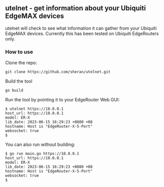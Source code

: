 ## utelnet - get information about your Ubiquiti EdgeMAX devices

utelnet will check to see what information it can gather from your Ubiquiti EdgeMAX devices. Currently this has been tested on Ubiquiti EdgeRouters only.

### How to use

Clone the repo:

```
git clone https://github.com/sheran/utelnet.git
```

Build the tool

```
go build
```

Run the tool by pointing it to your EdgeRouter Web GUI:

```
$ utelnet https://10.0.0.1
host_url: https://10.0.0.1
model: ER-X
lib_date: 2023-06-15 16:29:23 +0800 +08
hostname: Host is "EdgeRouter-X-5-Port"
websocket: true
$
```

You can also run without building:

```
$ go run main.go https://10.0.0.1
host_url: https://10.0.0.1
model: ER-X
lib_date: 2023-06-15 16:29:23 +0800 +08
hostname: Host is "EdgeRouter-X-5-Port"
websocket: true
$
```
